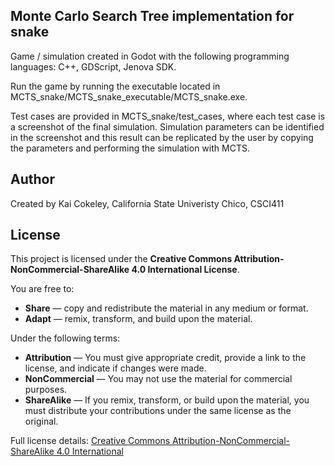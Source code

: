 ## Monte Carlo Search Tree implementation for snake
Game / simulation created in Godot with the following programming languages: C++, GDScript, Jenova SDK.

Run the game by running the executable located in MCTS_snake/MCTS_snake_executable/MCTS_snake.exe.

Test cases are provided in MCTS_snake/test_cases, where each test case is a screenshot of the final simulation. Simulation parameters can be identified in the screenshot and this result can be replicated by the user by copying the parameters and performing the simulation with MCTS.

## Author

Created by Kai Cokeley, California State Univeristy Chico, CSCI411

## License

This project is licensed under the **Creative Commons Attribution-NonCommercial-ShareAlike 4.0 International License**.

You are free to:
- **Share** — copy and redistribute the material in any medium or format.
- **Adapt** — remix, transform, and build upon the material.

Under the following terms:
- **Attribution** — You must give appropriate credit, provide a link to the license, and indicate if changes were made.
- **NonCommercial** — You may not use the material for commercial purposes.
- **ShareAlike** — If you remix, transform, or build upon the material, you must distribute your contributions under the same license as the original.

Full license details: [Creative Commons Attribution-NonCommercial-ShareAlike 4.0 International](https://creativecommons.org/licenses/by-nc-sa/4.0/)
